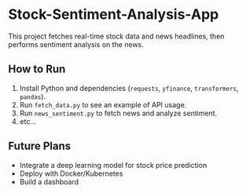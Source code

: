 # Stock-Sentiment-Analysis-App

This project fetches real-time stock data and news headlines, then performs sentiment analysis on the news.

## How to Run
1. Install Python and dependencies (`requests`, `yfinance`, `transformers`, `pandas`).
2. Run `fetch_data.py` to see an example of API usage.
3. Run `news_sentiment.py` to fetch news and analyze sentiment.
4. etc...

## Future Plans
- Integrate a deep learning model for stock price prediction
- Deploy with Docker/Kubernetes
- Build a dashboard

